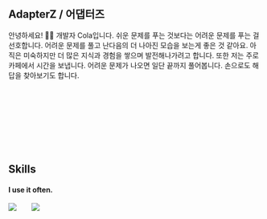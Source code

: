 ## AdapterZ / 어댑터즈
안녕하세요! 🙋‍♂️ 개발자 Cola입니다. 쉬운 문제를 푸는 것보다는 어려운 문제를 푸는 걸 선호합니다. 어려운 문제를 풀고 난다음의 더 나아진 모습을 보는게 좋은 것 같아요. 아직은 미숙하지만 더 많은 지식과 경험을 쌓으며 발전해나가려고 합니다.
또한 저는 주로 카페에서 시간을 보냅니다. 어려운 문제가 나오면 일단 끝까지 풀어봅니다. 손으로도 해답을 찾아보기도 합니다.
<br />
<br />
<br />
<br />
<br />
<br /> 
<br />
<br />
<br />
<!--START_SECTION:waka-->
<!--END_SECTION:waka-->
## Skills 
#### I use it often.
<div style="display:flex;gap:30px;flex-wrap:wrap;">
  <img src ="https://img.shields.io/badge/PYTHON-000000.svg?&style=for-the-badge&logo=Python&logoColor=white"/>
  <img src ="https://img.shields.io/badge/C-000000.svg?&style=for-the-badge&logo=C&logoColor=white"/>
</div>

<!-- IDE의 활동이 기록 -->
<!-- 1. username은 wakatime에서 가입한 계정을 기재한다. wakatime 사이트에서 github 계정과 연동하기때문이다.
<!-- 2. 끝단의 () 링크는 배너클릭 시 연결되는 곳으로 기능동작과 관계없다. 개인github 사이트도 좋고, 아예 생략해도된다.
[![willianrod's wakatime stats](https://github-readme-stats.vercel.app/api/wakatime?username=[colauhm])](https://wakatime.com/@jogilsang)

